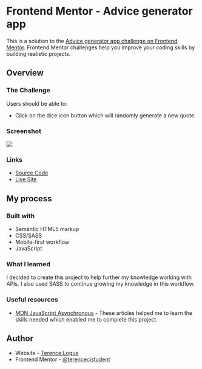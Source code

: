 # Frontend Mentor - Advice generator app

This is a solution to the [Advice generator app challenge on Frontend Mentor](https://www.frontendmentor.io/challenges/advice-generator-app-QdUG-13db). Frontend Mentor challenges help you improve your coding skills by building realistic projects.

## Overview

### The Challenge

Users should be able to:

- Click on the dice icon button which will randomly generate a new quote.

### Screenshot

![](./images/laptop-view.png)

### Links

- [Source Code](https://github.com/terencecistudent/advice-generator)
- [Live Site](https://terencecistudent.github.io/advice-generator/)

## My process

### Built with

- Semantic HTML5 markup
- CSS/SASS
- Mobile-first workflow
- JavaScript

### What I learned

I decided to create this project to help further my knowledge working with APIs. I also used SASS to continue growing my knowledge in this workflow.

### Useful resources

- [MDN JavaScript Asynchronous](https://developer.mozilla.org/en-US/docs/Learn/JavaScript/Asynchronous) - These articles helped me to learn the skills needed which enabled me to complete this project.

## Author

- Website - [Terence Logue](https://www.terence-logue.com)
- Frontend Mentor - [@terencecistudent](https://www.frontendmentor.io/profile/terencecistudent)

